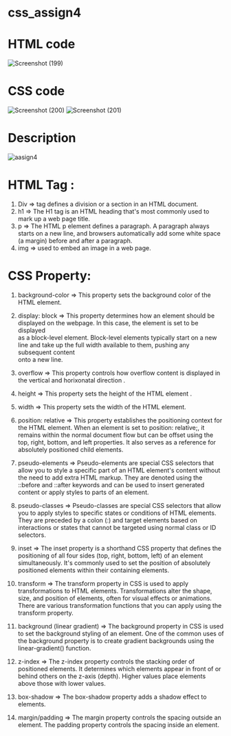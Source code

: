 # css_assign4
# HTML code  
![Screenshot (199)](https://github.com/mansi2020/css_assign4/assets/57188328/2e359af6-a761-44c4-abc7-10d2874bb5dd)  

# CSS code
![Screenshot (200)](https://github.com/mansi2020/css_assign4/assets/57188328/011caba5-4276-48d3-b244-638d5ab8248e)
![Screenshot (201)](https://github.com/mansi2020/css_assign4/assets/57188328/f3852ba4-ec61-4a7f-8c3e-aa4131d8d5a1)  

# Description
![aasign4](https://github.com/mansi2020/css_assign4/assets/57188328/1d5c563d-8793-444d-a39c-fed0f0c9bf33)

# HTML Tag :
1) Div => tag defines a division or a section in an HTML document.
2) h1 => The H1 tag is an HTML heading that's most commonly used to mark up a web page title.
3) p => The HTML p element defines a paragraph. A paragraph always starts on a new line, and browsers automatically add some white space (a margin)
 before and after a paragraph.
4) img => used to embed an image in a web page.

# CSS Property:   

1) background-color => This property sets the background color of the HTML element.

2) display: block =>  This property determines how an element should be displayed on the webpage. In this case, the element is set to be displayed   
as a block-level element. Block-level elements typically start on a new line and take up the full width available to them, pushing any subsequent content   
onto a new line.  

3) overflow => This property controls how overflow content is displayed in the vertical  and horixonatal direction .

4) height => This property sets the height of the HTML element .  

5) width => This property sets the width of the HTML element.
   
6) position: relative => This property establishes the positioning context for the HTML element. When an element is set to position: relative;, it remains
   within the normal document flow but can be offset using the top, right, bottom, and left properties. It also serves as a reference for absolutely
   positioned child elements.

7) pseudo-elements =>  Pseudo-elements are special CSS selectors that allow you to style a specific part of an HTML element's content without the need to
   add extra HTML markup. They are denoted using the ::before and ::after keywords and can be used to insert generated content or apply styles to parts of an
   element.

8) pseudo-classes => Pseudo-classes are special CSS selectors that allow you to apply styles to specific states or conditions of HTML elements.
   They are preceded by a colon (:) and target elements based on interactions or states that cannot be targeted using normal class or ID selectors.

9) inset => The inset property is a shorthand CSS property that defines the positioning of all four sides (top, right, bottom, left) of an element
   simultaneously. It's commonly used to set the position of absolutely positioned elements within their containing elements.

10) transform => The transform property in CSS is used to apply transformations to HTML elements. Transformations alter the shape, size, and position of
    elements, often for visual effects or animations. There are various transformation functions that you can apply using the transform property.

11) background (linear gradient) => The background property in CSS is used to set the background styling of an element. One of the common uses of the
     background property is to create gradient backgrounds using the linear-gradient() function.

12) z-index => The z-index property controls the stacking order of positioned elements. It determines which elements appear in front of or behind
    others on the z-axis (depth). Higher values place elements above those with lower values.

13) box-shadow => The box-shadow property adds a shadow effect to elements.

14) margin/padding => The margin property controls the spacing outside an element. The padding property controls the spacing inside an element.

